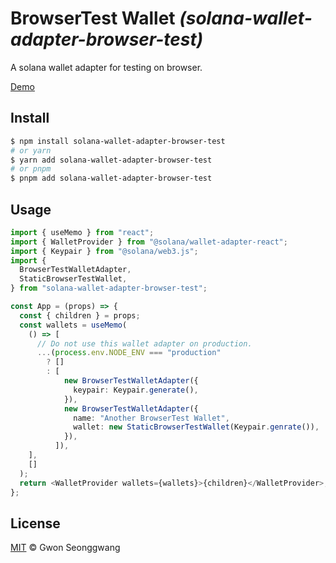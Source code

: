 # BrowserTest Wallet _(solana-wallet-adapter-browser-test)_

A solana wallet adapter for testing on browser.

[Demo](https://grhbit.github.io/solana-wallet-adapter-browser-test/)

## Install

```sh
$ npm install solana-wallet-adapter-browser-test
# or yarn
$ yarn add solana-wallet-adapter-browser-test
# or pnpm
$ pnpm add solana-wallet-adapter-browser-test
```

## Usage

```typescript
import { useMemo } from "react";
import { WalletProvider } from "@solana/wallet-adapter-react";
import { Keypair } from "@solana/web3.js";
import {
  BrowserTestWalletAdapter,
  StaticBrowserTestWallet,
} from "solana-wallet-adapter-browser-test";

const App = (props) => {
  const { children } = props;
  const wallets = useMemo(
    () => [
      // Do not use this wallet adapter on production.
      ...(process.env.NODE_ENV === "production"
        ? []
        : [
            new BrowserTestWalletAdapter({
              keypair: Keypair.generate(),
            }),
            new BrowserTestWalletAdapter({
              name: "Another BrowserTest Wallet",
              wallet: new StaticBrowserTestWallet(Keypair.genrate()),
            }),
          ]),
    ],
    []
  );
  return <WalletProvider wallets={wallets}>{children}</WalletProvider>;
};
```

## License

[MIT](./LICENSE) &copy; Gwon Seonggwang

